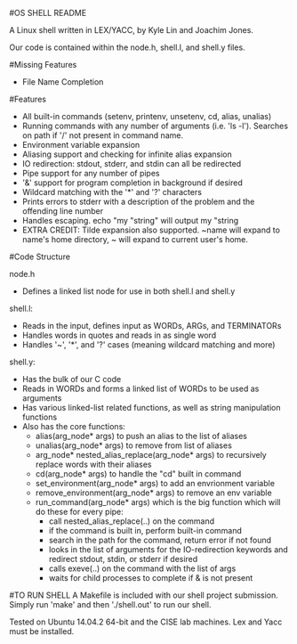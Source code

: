 #OS SHELL README

A Linux shell written in LEX/YACC, by Kyle Lin and Joachim Jones.

Our code is contained within the node.h, shell.l, and shell.y files.

#Missing Features

- File Name Completion

#Features

- All built-in commands (setenv, printenv, unsetenv, cd, alias, unalias)
- Running commands with any number of arguments (i.e. 'ls -l'). Searches on path if '/' not present in command name.
- Environment variable expansion
- Aliasing support and checking for infinite alias expansion
- IO redirection: stdout, stderr, and stdin can all be redirected
- Pipe support for any number of pipes
- '&' support for program completion in background if desired
- Wildcard matching with the '*' and '?' characters
- Prints errors to stderr with a description of the problem and the offending line number
- Handles escaping. echo "my \"string" will output my "string
- EXTRA CREDIT: Tilde expansion also supported. ~name will expand to name's home directory, ~ will expand to current user's home.


#Code Structure

node.h
- Defines a linked list node for use in both shell.l and shell.y

shell.l:
- Reads in the input, defines input as WORDs, ARGs, and TERMINATORs
- Handles words in quotes and reads in as single word
- Handles '~', '*', and '?' cases (meaning wildcard matching and more)

shell.y:
- Has the bulk of our C code
- Reads in WORDs and forms a linked list of WORDs to be used as arguments
- Has various linked-list related functions, as well as string manipulation functions
- Also has the core functions:
	- alias(arg_node* args) to push an alias to the list of aliases
	- unalias(arg_node* args) to remove from list of aliases
	- arg_node* nested_alias_replace(arg_node* args) to recursively replace words with their aliases
	- cd(arg_node* args) to handle the "cd" built in command
	- set_environment(arg_node* args) to add an envrionment variable
	- remove_environment(arg_node* args) to remove an env variable
	- run_command(arg_node* args) which is the big function which will do these for every pipe:
		- call nested_alias_replace(..) on the command
		- if the command is built in, perform built-in command
		- search in the path for the command, return error if not found
		- looks in the list of arguments for the IO-redirection keywords and redirect stdout, stdin, or stderr if desired
		- calls exeve(..) on the command with the list of args
		- waits for child processes to complete if & is not present


#TO RUN SHELL
A Makefile is included with our shell project submission. Simply run 'make' and then './shell.out' to run our shell.

Tested on Ubuntu 14.04.2 64-bit and the CISE lab machines. Lex and Yacc must be installed.
